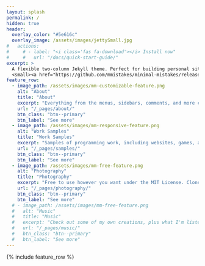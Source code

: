 ```yaml
---
layout: splash
permalink: /
hidden: true
header:
  overlay_color: "#5e616c"
  overlay_image: /assets/images/jettySmall.jpg
#   actions:
#     # - label: "<i class='fas fa-download'></i> Install now"
#     #   url: "/docs/quick-start-guide/"
excerpt: >
  A flexible two-column Jekyll theme. Perfect for building personal sites, blogs, and portfolios.<br />
  <small><a href="https://github.com/mmistakes/minimal-mistakes/releases/tag/4.24.0">Latest release v4.24.0</a></small>
feature_row:
  - image_path: /assets/images/mm-customizable-feature.png
    alt: "About"
    title: "About"
    excerpt: "Everything from the menus, sidebars, comments, and more can be configured or set with YAML Front Matter."
    url: "/_pages/about/"
    btn_class: "btn--primary"
    btn_label: "See more"
  - image_path: /assets/images/mm-responsive-feature.png
    alt: "Work Samples"
    title: "Work Samples"
    excerpt: "Samples of programming work, including websites, games, apps, and more."
    url: "/_pages/samples/"
    btn_class: "btn--primary"
    btn_label: "See more"
  - image_path: /assets/images/mm-free-feature.png
    alt: "Photography"
    title: "Photography"
    excerpt: "Free to use however you want under the MIT License. Clone it, fork it, customize it... whatever!"
    url: "/_pages/photography/"
    btn_class: "btn--primary"
    btn_label: "See more"
  # - image_path: /assets/images/mm-free-feature.png
  #   alt: "Music"
  #   title: "Music"
  #   excerpt: "Check out some of my own creations, plus what I'm listening to."
  #   url: "/_pages/music/"
  #   btn_class: "btn--primary"
  #   btn_label: "See more"
---
```


{% include feature_row %}